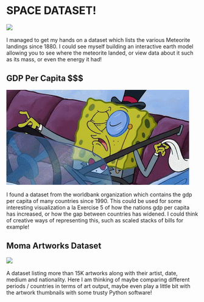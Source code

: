 # SPACE DATASET!

![](Presentation/source.gif)

I managed to get my hands on a dataset which lists the various Meteorite landings
since 1880. I could see myself building an interactive earth model 
allowing you to see where the meteorite landed, or view data about it such as its mass,
or even the energy it had!

## GDP Per Capita $$$

![](Presentation/rich.gif)

I found a dataset from the worldbank organization which contains
the gdp per capita of many countries since 1990. This could be used
for some interesting visualization a la Exercise 5 of how the nations
gdp per capita has increased, or how the gap between countries
has widened. I could think of creative ways of representing this,
such as scaled stacks of bills for example!

## Moma Artworks Dataset

![](painting.gif)

A dataset listing more than 15K artworks along with their artist, date,
medium and nationality. Here I am thinking of maybe comparing different
periods / countries in terms of art output, maybe even play a little bit
with the artwork thumbnails with some trusty Python software!
